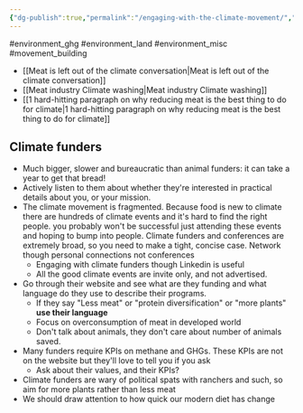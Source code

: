 ```yaml
---
{"dg-publish":true,"permalink":"/engaging-with-the-climate-movement/","created":"2025-10-23T17:42:42.822+01:00","updated":"2025-10-23T18:06:08.641+01:00"}
---
```


#environment_ghg #environment_land #environment_misc #movement_building 

- [[Meat is left out of the climate conversation\|Meat is left out of the climate conversation]]
- [[Meat industry Climate washing\|Meat industry Climate washing]]
- [[1 hard-hitting paragraph on why reducing meat is the best thing to do for climate\|1 hard-hitting paragraph on why reducing meat is the best thing to do for climate]]
## Climate funders
- Much bigger, slower and bureaucratic than animal funders: it can take a year to get that bread!
- Actively listen to them about whether they're interested in practical details about you, or your mission.
- The climate movement is fragmented. Because food is new to climate there are hundreds of climate events and it's hard to find the right people. you probably won't be successful just attending these events and hoping to bump into people. Climate funders and conferences are extremely broad, so you need to make a tight, concise case. Network though personal connections not conferences
	- Engaging with climate funders though Linkedin is useful
	- All the good climate events are invite only, and not advertised.
- Go through their website and see what are they funding and what language do they use to describe their programs.
	- If they say "Less meat" or "protein diversification" or "more plants" **use their language**
	- Focus on overconsumption of meat in developed world
	- Don't talk about animals, they don't care about number of animals saved.
- Many funders require KPIs on methane and GHGs. These KPIs are not on the website but they'll love to tell you if you ask
	- Ask about their values, and their KPIs?
- Climate funders are wary of political spats with ranchers and such, so aim for more plants rather than less meat
- We should draw attention to how quick our modern diet has change